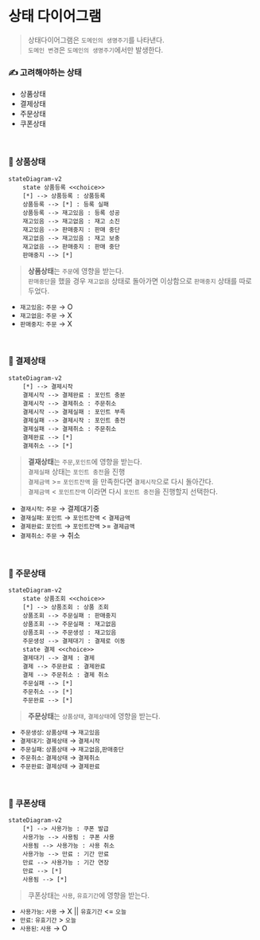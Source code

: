 # 상태 다이어그램
> 상태다이어그램은 `도메인의 생명주기`를 나타낸다.<br>
> `도메인 변경`은 `도메인의 생명주기`에서만 발생한다.

### ✍️ 고려해야하는 상태
- 상품상태
- 결제상태
- 주문상태
- 쿠폰상태

<br>

### 🎁 상품상태
```mermaid
stateDiagram-v2
	state 상품등록 <<choice>>
	[*] --> 상품등록 : 상품등록
	상품등록 --> [*] : 등록 실패
    상품등록 --> 재고있음 : 등록 성공
    재고있음 --> 재고없음 : 재고 소진
    재고있음 --> 판매중지 : 판매 중단
    재고없음 --> 재고있음 : 재고 보충
    재고없음 --> 판매중지 : 판매 중단
    판매중지 --> [*]
```
> **상품상태**는 `주문`에 영향을 받는다.<br>
> `판매중단`을 했을 경우 `재고없음` 상태로 돌아가면 이상함으로 `판매중지` 상태를 따로 두었다.
- `재고있음`: `주문` → O 
- `재고없음`: `주문` → X
- `판매중지`: `주문` → X

<br>

### 🧮 결제상태
```mermaid
stateDiagram-v2
    [*] --> 결제시작
    결제시작 --> 결제완료 : 포인트 충분
    결제시작 --> 결제취소 : 주문취소
    결제시작 --> 결제실패 : 포인트 부족
    결제실패 --> 결제시작 : 포인트 충전
    결제실패 --> 결제취소 : 주문취소
    결제완료 --> [*]
    결제취소 --> [*]
```
> **결재상태**는 `주문`,`포인트`에 영향을 받는다.<br>
> `결제실패` 상태는 `포인트 충전`을 진행<br>
> `결제금액` >= `포인트잔액` 을 만족한다면 `결제시작`으로 다시 돌아간다.<br>
> `결제금액` < `포인트잔액` 이라면 다시 `포인트 충전`을 진행할지 선택한다.
- `결재시작`: `주문` → 결제대기중
- `결재실패`: `포인트` → `포인트잔액` < `결제금액`
- `결제완료`: `포인트` → `포인트잔액` >= `결제금액`
- `결제취소`: `주문` →  취소

<br>

### 🧾 주문상태
```mermaid
stateDiagram-v2
    state 상품조회 <<choice>>
    [*] --> 상품조회 : 상품 조회
    상품조회 --> 주문실패 : 판매중지
    상품조회 --> 주문실패 : 재고없음
    상품조회 --> 주문생성 : 재고있음
    주문생성 --> 결제대기 : 결제로 이동
    state 결제 <<choice>>
    결제대기 --> 결제 : 결제
    결제 --> 주문완료 : 결제완료
    결제 --> 주문취소 : 결제 취소
    주문실패 --> [*]
    주문취소 --> [*]
    주문완료 --> [*]
```
> **주문상태**는 `상품상태`, `결제상태`에 영향을 받는다.

- `주문생성`: `상품상태` → `재고있음`
- `결제대기`: `결제상태` → `결제시작`
- `주문실패`: `상품상태` → `재고없음`,`판매중단`
- `주문취소`: `결제상태` → `결제취소`
- `주문완료`: `결제상태` → `결제완료`

<br>

### 🎫 쿠폰상태
```mermaid
stateDiagram-v2
    [*] --> 사용가능 : 쿠폰 발급
    사용가능 --> 사용됨 : 쿠폰 사용
    사용됨 --> 사용가능 : 사용 취소
    사용가능 --> 만료 : 기간 만료
    만료 --> 사용가능 : 기간 연장
    만료 --> [*]
    사용됨 --> [*]
```
> 쿠폰상태는 `사용`, `유효기간`에 영향을 받는다.<br>
- `사용가능`: `사용` → X || `유효기간` <= `오늘`
- `만료`: `유효기간` > `오늘`
- `사용된`: `사용` → O
